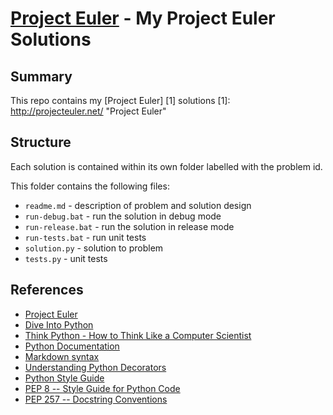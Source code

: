 # [Project Euler](http://projecteuler.net/) - My Project Euler Solutions

## Summary

This repo contains my [Project Euler] [1] solutions
  [1]: http://projecteuler.net/ "Project Euler"

## Structure

Each solution is contained within its own folder labelled with the problem id. 

This folder contains the following files:

* `readme.md` - description of problem and solution design
* `run-debug.bat` - run the solution in debug mode
* `run-release.bat` - run the solution in release mode
* `run-tests.bat` - run unit tests
* `solution.py` - solution to problem
* `tests.py` - unit tests

## References

* [Project Euler](http://projecteuler.net/)
* [Dive Into Python](http://diveintopython.org/)
* [Think Python - How to Think Like a Computer Scientist](http://www.greenteapress.com/thinkpython/thinkpython.html)
* [Python Documentation](http://www.python.org/doc/)
* [Markdown syntax](http://daringfireball.net/projects/markdown/syntax)
* [Understanding Python Decorators](http://stackoverflow.com/questions/739654/understanding-python-decorators)
* [Python Style Guide](http://www.python.org/doc/essays/styleguide.html)
* [PEP 8 -- Style Guide for Python Code](http://www.python.org/dev/peps/pep-0008/)
* [PEP 257 -- Docstring Conventions](http://www.python.org/dev/peps/pep-0257/)
